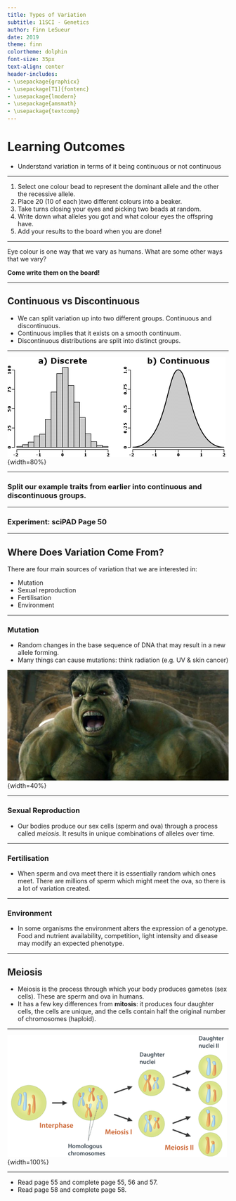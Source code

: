 ```yaml
---
title: Types of Variation
subtitle: 11SCI - Genetics
author: Finn LeSueur
date: 2019
theme: finn
colortheme: dolphin
font-size: 35px
text-align: center
header-includes:
- \usepackage{graphicx}
- \usepackage[T1]{fontenc}
- \usepackage{lmodern}
- \usepackage{amsmath}
- \usepackage{textcomp}
---
```


# Learning Outcomes

- Understand variation in terms of it being continuous or not continuous

---

1. Select one colour bead to represent the dominant allele and the other the recessive allele.
2. Place 20 (10 of each )two different colours into a beaker.
3. Take turns closing your eyes and picking two beads at random.
4. Write down what alleles you got and what colour eyes the offspring have.
5. Add your results to the board when you are done!

---

Eye colour is one way that we vary as humans. What are some other ways that we vary?

__Come write them on the board!__

---

## Continuous vs Discontinuous

- We can split variation up into two different groups. Continuous and discontinuous.
- Continuous implies that it exists on a smooth continuum.
- Discontinuous distributions are split into distinct groups.

---

![](../assets/4-distributions.png){width=80%}

---

### Split our example traits from earlier into continuous and discontinuous groups.

---

### Experiment: sciPAD Page 50

---

## Where Does Variation Come From?

There are four main sources of variation that we are interested in:

- Mutation
- Sexual reproduction
- Fertilisation
- Environment

---

### Mutation

- Random changes in the base sequence of DNA that may result in a new allele forming.
- Many things can cause mutations: think radiation (e.g. UV & skin cancer)

![](../assets/4-hulk.jpg){width=40%}

---

### Sexual Reproduction

- Our bodies produce our sex cells (sperm and ova) through a process called _meiosis_. It results in unique combinations of alleles over time.

---

### Fertilisation

- When sperm and ova meet there it is essentially random which ones meet. There are millions of sperm which might meet the ova, so there is a lot of variation created.

---

### Environment

- In some organisms the environment alters the expression of a genotype. Food and nutrient availability, competition, light intensity and disease may modify an expected phenotype.

---

## Meiosis

- Meiosis is the process through which your body produces gametes (sex cells). These are sperm and ova in humans.
- It has a few key differences from __mitosis__: it produces four daughter cells, the cells are unique, and the cells contain half the original number of chromosomes (haploid).

---

![](../assets/4-meiosis.png){width=100%}

---

- Read page 55 and complete page 55, 56 and 57.
- Read page 58 and complete page 58.


